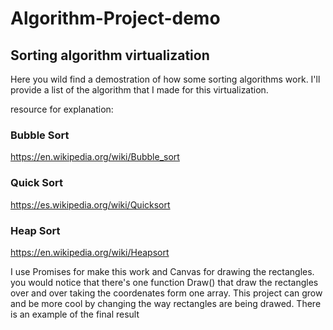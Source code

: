 # Algorithm-Project-demo

## Sorting algorithm virtualization
Here you wild find a demostration of how some sorting algorithms work. I'll provide a list of the algorithm that I made for this virtualization.

resource for explanation:
### Bubble Sort
https://en.wikipedia.org/wiki/Bubble_sort
### Quick Sort
https://es.wikipedia.org/wiki/Quicksort
### Heap Sort
https://en.wikipedia.org/wiki/Heapsort

I use Promises for make this work and Canvas for drawing the rectangles. you would notice that there's one function Draw() that draw the rectangles over and over taking the coordenates form one array. This project can grow and be more cool by changing the way rectangles are being drawed.
There is an example of the final result

